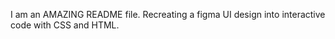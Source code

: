 I am an AMAZING README file.
Recreating a figma UI design into interactive code with CSS and HTML.


